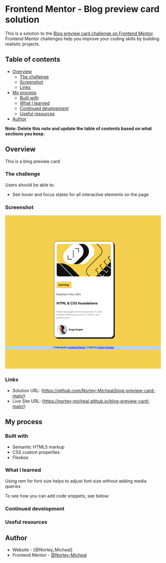 # Frontend Mentor - Blog preview card solution

This is a solution to the [Blog preview card challenge on Frontend Mentor](https://www.frontendmentor.io/challenges/blog-preview-card-ckPaj01IcS). Frontend Mentor challenges help you improve your coding skills by building realistic projects. 

## Table of contents

- [Overview](#overview)
  - [The challenge](#the-challenge)
  - [Screenshot](#screenshot)
  - [Links](#links)
- [My process](#my-process)
  - [Built with](#built-with)
  - [What I learned](#what-i-learned)
  - [Continued development](#continued-development)
  - [Useful resources](#useful-resources)
- [Author](#author)

**Note: Delete this note and update the table of contents based on what sections you keep.**

## Overview
This is a blog preview card

### The challenge

Users should be able to:

- See hover and focus states for all interactive elements on the page

### Screenshot

![](Screenshot.png)


### Links

- Solution URL: (https://github.com/Nortey-Micheal/blog-preview-card-main/)
- Live Site URL: (https://nortey-micheal.github.io/blog-preview-card-main/)

## My process

### Built with

- Semantic HTML5 markup
- CSS custom properties
- Flexbox




### What I learned

Using rem for font size helps to adjust font size without adding media queries

To see how you can add code snippets, see below:

### Continued development

### Useful resources

## Author

- Website - [@Nortey_Micheal]
- Frontend Mentor - [@Nortey-Micheal](https://www.frontendmentor.io/profile/Nortey-Micheal)
